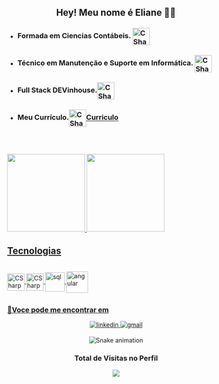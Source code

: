 ## <div align="center"> Hey! Meu nome é Eliane 👩‍💻</div>

- <h3>Formada em Ciencias Contábeis.  <img align="center" alt="CSharp" height="40" width="40" src="https://www.emojiall.com/images/120/samsung/2624.png"></h3>
- <h3>Técnico em Manutenção e Suporte em Informática. <img align="center" alt="CSharp" height="40" width="40" src="https://cdn-icons-png.flaticon.com/512/4359/4359772.png"> </h3>
- <h3>Full Stack DEVinhouse.<img align="center" alt="CSharp" height="40" width="40" src="https://img.icons8.com/external-flaticons-lineal-color-flat-icons/512/external-programming-new-media-flaticons-lineal-color-flat-icons-2.png"></h3>
- <h3>Meu Currículo.<img align="center" alt="CSharp" height="40" width="40" src="https://cdn-icons-png.flaticon.com/512/3559/3559565.png"><a href="https://elianehenri.github.io/curriculo-vitae/" target="_blank" rel="external">Curriculo</a></h3>
</br>

 
## <div align="center" width="100%">
 <a href="https://github.com/Elianehenri">
   <img  height="180em" src="https://github-readme-stats-git-masterrstaa-rickstaa.vercel.app/api?username=Elianehenri&show_icons=true&theme=algolia&include_all_commits=true&count_private=true"/>
  <img height="180em" src="https://github-readme-stats-git-masterrstaa-rickstaa.vercel.app/api/top-langs/?username=Elianehenri&layout=compact&langs_count=7&theme=algolia"/>
</div>

<div>
<h2>Tecnologias</h2>
<div style="display: inline_block"><br>
  <img align="center" alt="CSharp" height="40" width="40" src="https://cdn-icons-png.flaticon.com/512/6132/6132221.png">
  <img align="center" alt="CSharp" height="40" width="40" src="https://adrianwilczynski.gallerycdn.vsassets.io/extensions/adrianwilczynski/asp-net-core-snippet-pack/1.51.0/1586892181474/Microsoft.VisualStudio.Services.Icons.Default">
  <img align="center" alt="sql" height="45" width="45" src="https://cdn-icons-png.flaticon.com/512/4492/4492311.png">
  <img align="center" alt="angular" height="50" width="50" src="https://miro.medium.com/max/256/1*3H6_a9Srb655m3NiqlbbKQ.png">
</div>


## <h3> 📩Voce pode me encontrar em </h3>
<div align="center">
<a href="https://www.linkedin.com/in/eliane-henriqueta" target="_blank">
<img src=https://img.shields.io/badge/linkedin-%231E77B5.svg?&style=for-the-badge&logo=linkedin&logoColor=white alt=linkedin style="margin-bottom: 5px;" />
</a>
<a href="mailto:elianehenriqueta@gmail.com">
<img alt=gmail src="https://img.shields.io/badge/Gmail-D14836?style=for-the-badge&logo=gmail&logoColor=white"/>
</a>
 
![Snake animation](https://github.com/Elianehenri/Elianehenri/blob/output/github-contribution-grid-snake.svg)

 <h3><p align="center">Total de Visitas no Perfil</p>
<p align="center">
    <img alingn="center" src="https://profile-counter.glitch.me/Elianehenri/count.svg"/>
</p>


